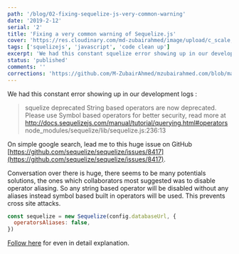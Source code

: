 ```yaml
---
path: '/blog/02-fixing-sequelize-js-very-common-warning'
date: '2019-2-12'
serial: '2'
title: 'Fixing a very common warning of Sequelize.js'
cover: 'https://res.cloudinary.com/md-zubairahmed/image/upload/c_scale,g_auto,x_2010,y_0/v1562130458/farhad-fallahzad-VtQMBG_Ljc0-unsplash_zd61bu.jpg'
tags: ['squelizejs', 'javascript', 'code clean up']
excerpt: 'We had this constant squelize error showing up in our development logs stating String based operators are now deprecated. It was time to fix this.'
status: 'published'
comments: ''
corrections: 'https://github.com/M-ZubairAhmed/mzubairahmed.com/blob/master/src/data/posts/02-fixing-sequelize-js-very-common-warning/index.md'
---
```


We had this constant error showing up in our development logs :

> squelize deprecated String based operators are now deprecated. Please use Symbol based operators for better security, read more at http://docs.sequelizejs.com/manual/tutorial/querying.html#operators node_modules/sequelize/lib/sequelize.js:236:13

On simple google search, lead me to this huge issue on GitHub [https://github.com/sequelize/sequelize/issues/8417](https://github.com/sequelize/sequelize/issues/8417).

Conversation over there is huge, there seems to be many potentials solutions, the ones which collaborators most suggested was to disable operator aliasing. So any string based operator will be disabled without any aliases instead symbol based built in operators will be used. This prevents cross site attacks.

```javascript
const sequelize = new Sequelize(config.databaseUrl, {
  operatorsAliases: false,
})
```

[Follow here](https://github.com/sequelize/sequelize/issues/8417#issuecomment-341617577) for even in detail explanation.
